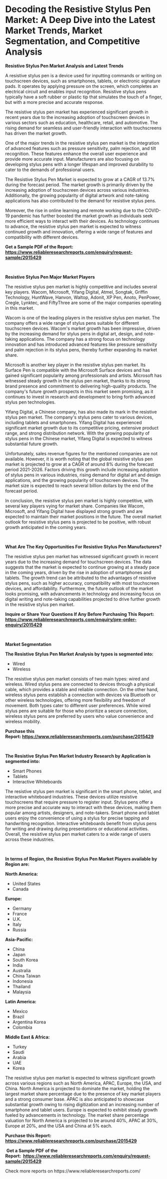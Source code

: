 <p><h1>Decoding the Resistive Stylus Pen Market: A Deep Dive into the Latest Market Trends, Market Segmentation, and Competitive Analysis</h1></p><p><strong>Resistive Stylus Pen Market Analysis and Latest Trends</strong></p>
<p><p>A resistive stylus pen is a device used for inputting commands or writing on touchscreen devices, such as smartphones, tablets, or electronic signature pads. It operates by applying pressure on the screen, which completes an electrical circuit and enables input recognition. Resistive stylus pens typically have a soft rubber or plastic tip that simulates the touch of a finger, but with a more precise and accurate response.</p><p>The resistive stylus pen market has experienced significant growth in recent years due to the increasing adoption of touchscreen devices in various sectors such as education, healthcare, retail, and automotive. The rising demand for seamless and user-friendly interaction with touchscreens has driven the market growth.</p><p>One of the major trends in the resistive stylus pen market is the integration of advanced features such as pressure sensitivity, palm rejection, and tilt recognition. These features enhance the overall user experience and provide more accurate input. Manufacturers are also focusing on developing stylus pens with a longer lifespan and improved durability to cater to the demands of professional users.</p><p>The Resistive Stylus Pen Market is expected to grow at a CAGR of 13.7% during the forecast period. The market growth is primarily driven by the increasing adoption of touchscreen devices across various industries. Additionally, the growing popularity of digital artwork and note-taking applications has also contributed to the demand for resistive stylus pens.</p><p>Moreover, the rise in online learning and remote working due to the COVID-19 pandemic has further boosted the market growth as individuals seek more efficient ways to interact with their devices. As technology continues to advance, the resistive stylus pen market is expected to witness continued growth and innovation, offering a wide range of features and compatibility with different devices.</p></p>
<p><strong>Get a Sample PDF of the Report:&nbsp; <a href="https://www.reliableresearchreports.com/enquiry/request-sample/2015429">https://www.reliableresearchreports.com/enquiry/request-sample/2015429</a></strong></p>
<p>&nbsp;</p>
<p><strong>Resistive Stylus Pen Major Market Players</strong></p>
<p><p>The resistive stylus pen market is highly competitive and includes several key players. Wacom, Microsoft, Yifang Digital, Atmel, Songtak, Griffin Technology, HuntWave, Hanvon, Waltop, Adonit, XP Pen, Anoto, PenPower, Cregle, Lynktec, and FiftyThree are some of the major companies operating in this market.</p><p>Wacom is one of the leading players in the resistive stylus pen market. The company offers a wide range of stylus pens suitable for different touchscreen devices. Wacom's market growth has been impressive, driven by the increasing demand for stylus pens in digital art, design, and note-taking applications. The company has a strong focus on technology innovation and has introduced advanced features like pressure sensitivity and palm rejection in its stylus pens, thereby further expanding its market share.</p><p>Microsoft is another key player in the resistive stylus pen market. Its Surface Pen is compatible with the Microsoft Surface devices and has gained significant popularity among professionals and artists. Microsoft has witnessed steady growth in the stylus pen market, thanks to its strong brand presence and commitment to delivering high-quality products. The company's future growth prospects in this market seem promising, as it continues to invest in research and development to bring forth advanced stylus pen technologies.</p><p>Yifang Digital, a Chinese company, has also made its mark in the resistive stylus pen market. The company's stylus pens cater to various devices, including tablets and smartphones. Yifang Digital has experienced significant market growth due to its competitive pricing, extensive product range, and strong distribution network. With the growing popularity of stylus pens in the Chinese market, Yifang Digital is expected to witness substantial future growth.</p><p>Unfortunately, sales revenue figures for the mentioned companies are not available. However, it is worth noting that the global resistive stylus pen market is projected to grow at a CAGR of around 8% during the forecast period 2021-2026. Factors driving this growth include increasing adoption of stylus pens in various industries, rising demand for digital art and design applications, and the growing popularity of touchscreen devices. The market size is expected to reach several billion dollars by the end of the forecast period.</p><p>In conclusion, the resistive stylus pen market is highly competitive, with several key players vying for market share. Companies like Wacom, Microsoft, and Yifang Digital have displayed strong growth and are expected to maintain their market positions in the future. The overall market outlook for resistive stylus pens is projected to be positive, with robust growth anticipated in the coming years.</p></p>
<p>&nbsp;</p>
<p><strong>What Are The Key Opportunities For Resistive Stylus Pen Manufacturers?</strong></p>
<p><p>The resistive stylus pen market has witnessed significant growth in recent years due to the increasing demand for touchscreen devices. The data suggests that the market is expected to continue growing at a steady pace in the coming years, driven by the rise in adoption of smartphones and tablets. The growth trend can be attributed to the advantages of resistive stylus pens, such as higher accuracy, compatibility with most touchscreen devices, and affordability. Furthermore, the future outlook of the market looks promising, with advancements in technology and increasing focus on digital writing and note-taking capabilities projected to drive further growth in the resistive stylus pen market.</p></p>
<p><strong>Inquire or Share Your Questions If Any Before Purchasing This Report: <a href="https://www.reliableresearchreports.com/enquiry/pre-order-enquiry/2015429">https://www.reliableresearchreports.com/enquiry/pre-order-enquiry/2015429</a></strong></p>
<p>&nbsp;</p>
<p><strong>Market Segmentation</strong></p>
<p><strong>The Resistive Stylus Pen Market Analysis by types is segmented into:</strong></p>
<p><ul><li>Wired</li><li>Wireless</li></ul></p>
<p><p>The resistive stylus pen market consists of two main types: wired and wireless. Wired stylus pens are connected to devices through a physical cable, which provides a stable and reliable connection. On the other hand, wireless stylus pens establish a connection with devices via Bluetooth or other wireless technologies, offering more flexibility and freedom of movement. Both types cater to different user preferences. While wired stylus pens are suitable for those who prioritize a secure connection, wireless stylus pens are preferred by users who value convenience and wireless mobility.</p></p>
<p><strong>Purchase this Report:&nbsp;<a href="https://www.reliableresearchreports.com/purchase/2015429">https://www.reliableresearchreports.com/purchase/2015429</a></strong></p>
<p>&nbsp;</p>
<p><strong>The Resistive Stylus Pen Market Industry Research by Application is segmented into:</strong></p>
<p><ul><li>Smart Phones</li><li>Tablets</li><li>Interactive Whiteboards</li></ul></p>
<p><p>The resistive stylus pen market is significant in the smart phone, tablet, and interactive whiteboard industries. These devices utilize resistive touchscreens that require pressure to register input. Stylus pens offer a more precise and accurate way to interact with these devices, making them popular among artists, designers, and note-takers. Smart phone and tablet users enjoy the convenience of using a stylus for precise tapping and handwriting recognition. Interactive whiteboards benefit from stylus pens for writing and drawing during presentations or educational activities. Overall, the resistive stylus pen market caters to a wide range of users across these industries.</p></p>
<p>&nbsp;</p>
<p><strong>In terms of Region, the Resistive Stylus Pen Market Players available by Region are:</strong></p>
<p>
    <p> <strong> North America: </strong>
        <ul>
            <li>United States</li>
            <li>Canada</li>
        </ul>
        </p> 
    <p> <strong> Europe: </strong>
        <ul>
            <li>Germany</li>
            <li>France</li>
            <li>U.K.</li>
            <li>Italy</li>
            <li>Russia</li>
        </ul>
        </p> 
    <p> <strong> Asia-Pacific: </strong>
        <ul>
            <li>China</li>
            <li>Japan</li>
            <li>South Korea</li>
            <li>India</li>
            <li>Australia</li>
            <li>China Taiwan</li>
            <li>Indonesia</li>
            <li>Thailand</li>
            <li>Malaysia</li>
        </ul>
        </p> 
    <p> <strong> Latin America: </strong>
        <ul>
            <li>Mexico</li>
            <li>Brazil</li>
            <li>Argentina Korea</li>
            <li>Colombia</li>
        </ul>
        </p> 
    <p> <strong> Middle East & Africa: </strong>
        <ul>
            <li>Turkey</li>
            <li>Saudi</li>
            <li>Arabia</li>
            <li>UAE</li>
            <li>Korea</li>
        </ul>
    </p>
    </p>
<p><p>The resistive stylus pen market is expected to witness significant growth across various regions such as North America, APAC, Europe, the USA, and China. North America is projected to dominate the market, holding the largest market share percentage due to the presence of key market players and a strong consumer base. APAC is also anticipated to showcase substantial growth owing to rising digitization and an increasing number of smartphone and tablet users. Europe is expected to exhibit steady growth fueled by advancements in technology. The market share percentage valuation for North America is projected to be around 40%, APAC at 30%, Europe at 20%, and the USA and China at 5% each.</p></p>
<p><strong>Purchase this Report: <a href="https://www.reliableresearchreports.com/purchase/2015429">https://www.reliableresearchreports.com/purchase/2015429</a></strong></p>
<p>&nbsp;<strong>Get a Sample PDF of the Report:&nbsp;&nbsp;<a href="https://www.reliableresearchreports.com/enquiry/request-sample/2015429">https://www.reliableresearchreports.com/enquiry/request-sample/2015429</a></strong></p>
<p><strong></strong></p>
<p>Check more reports on https://www.reliableresearchreports.com/</p>
